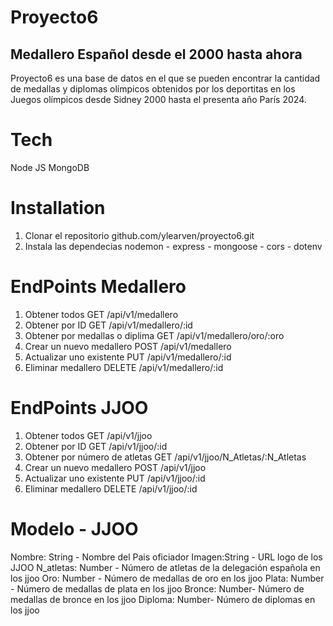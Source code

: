 # Proyecto6

## Medallero Español desde el 2000 hasta ahora

Proyecto6 es una base de datos en el que se pueden encontrar la cantidad de medallas y diplomas olímpicos obtenidos por los deportitas en los Juegos olímpicos desde Sidney 2000 hasta el presenta año París 2024.

# Tech

Node JS
MongoDB

# Installation

1. Clonar el repositorio
   github.com/ylearven/proyecto6.git
2. Instala las dependecias
   nodemon - express - mongoose - cors - dotenv

# EndPoints Medallero

1. Obtener todos
   GET /api/v1/medallero
2. Obtener por ID
   GET /api/v1/medallero/:id
3. Obtener por medallas o diplima
   GET /api/v1/medallero/oro/:oro
4. Crear un nuevo medallero
   POST /api/v1/medallero
5. Actualizar uno existente
   PUT /api/v1/medallero/:id
6. Eliminar medallero
   DELETE /api/v1/medallero/:id

# EndPoints JJOO

1. Obtener todos
   GET /api/v1/jjoo
2. Obtener por ID
   GET /api/v1/jjoo/:id
3. Obtener por número de atletas
   GET /api/v1/jjoo/N_Atletas/:N_Atletas
4. Crear un nuevo medallero
   POST /api/v1/jjoo
5. Actualizar uno existente
   PUT /api/v1/jjoo/:id
6. Eliminar medallero
   DELETE /api/v1/jjoo/:id

# Modelo - JJOO

Nombre: String - Nombre del Pais oficiador
Imagen:String - URL logo de los JJOO
N_atletas: Number - Número de atletas de la delegación española en los jjoo
Oro: Number - Número de medallas de oro en los jjoo
Plata: Number - Número de medallas de plata en los jjoo
Bronce: Number- Número de medallas de bronce en los jjoo
Diploma: Number- Número de diplomas en los jjoo
